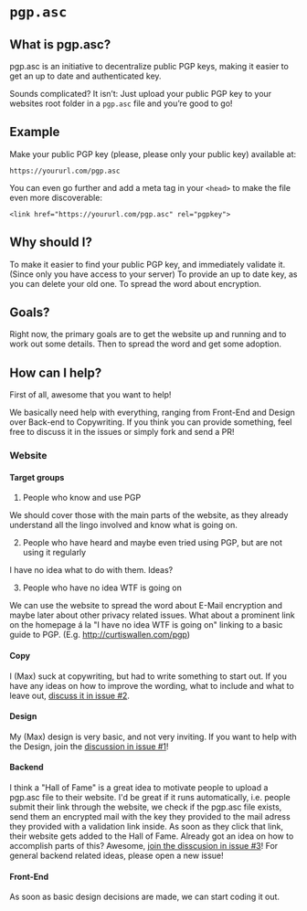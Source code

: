 # `pgp.asc`

## What is pgp.asc?

pgp.asc is an initiative to decentralize public PGP keys, making it easier to get an up to date and authenticated key.

Sounds complicated? It isn’t: Just upload your public PGP key to your websites root folder in a `pgp.asc` file and you’re good to go!

## Example

Make your public PGP key (please, please only your public key) available at:

	https://yoururl.com/pgp.asc

You can even go further and add a meta tag in your `<head>` to make the file even more discoverable:

	<link href="https://yoururl.com/pgp.asc" rel="pgpkey">

## Why should I?

To make it easier to find your public PGP key, and immediately validate it. (Since only you have access to your server) 
To provide an up to date key, as you can delete your old one. 
To spread the word about encryption.

## Goals?

Right now, the primary goals are to get the website up and running and to work out some details. Then to spread the word and get some adoption.

## How can I help?

First of all, awesome that you want to help!

We basically need help with everything, ranging from Front-End and Design over Back-end to Copywriting. If you think you can provide something, feel free to discuss it in the issues or simply fork and send a PR!

### Website

#### Target groups

1) People who know and use PGP

We should cover those with the main parts of the website, as they already understand all the lingo involved and know what is going on.

2) People who have heard and maybe even tried using PGP, but are not using it regularly

I have no idea what to do with them. Ideas?

3) People who have no idea WTF is going on

We can use the website to spread the word about E-Mail encryption and maybe later about other privacy related issues. What about a prominent link on the homepage á la "I have no idea WTF is going on" linking to a basic guide to PGP. (E.g. http://curtiswallen.com/pgp) 

#### Copy

I (Max) suck at copywriting, but had to write something to start out. If you have any ideas on how to improve the wording, what to include and what to leave out, [discuss it in issue #2](/../../issues/2).

#### Design

My (Max) design is very basic, and not very inviting. If you want to help with the Design, join the [discussion in issue #1](/../../issues/1)!

#### Backend

I think a "Hall of Fame" is a great idea to motivate people to upload a pgp.asc file to their website. I'd be great if it runs automatically, i.e. people submit their link through the website, we check if the pgp.asc file exists, send them an encrypted mail with the key they provided to the mail adress they provided with a validation link inside. As soon as they click that link, their website gets added to the Hall of Fame. Already got an idea on how to accomplish parts of this? Awesome, [join the disscusion in issue #3](/../../issues/3)! For general backend related ideas, please open a new issue!

#### Front-End

As soon as basic design decisions are made, we can start coding it out. 
